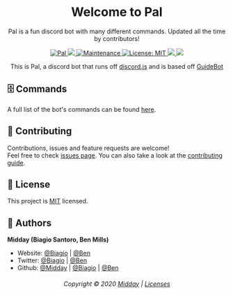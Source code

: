 <h1 align="center">Welcome to Pal</h1>
<p align="center"> Pal is a fun discord bot with many different commands. Updated all the time by contributors!</p>
<p align="center">
  <a href="https://top.gg/bot/300955174225051650" >
    <img src="https://top.gg/api/widget/status/300955174225051650.svg" alt="Pal"/>
  </a>

  <a href="https://discordapp.com/oauth2/authorize?&client_id=300955174225051650&scope=bot&permissions=1007021143">
      <img src="https://img.shields.io/badge/Discord-Add%20Bot-7289DA.svg"/>
  </a>

  <a href="https://github.com/MiddayClouds/pal/graphs/commit-activity" target="_blank">
    <img alt="Maintenance" src="https://img.shields.io/badge/Maintained%3F-no-red.svg" />
  </a>
  <a href="https://github.com/MiddayClouds/pal/blob/master/LICENSE" target="_blank">
    <img alt="License: MIT" src="https://img.shields.io/github/license/MiddayClouds/pal" />
  </a>
  <a href="https://app.fossa.com/projects/git%2Bgithub.com%2FMiddayClouds%2Fpal?ref=badge_shield" alt="FOSSA Status">
  	<img src="https://app.fossa.com/api/projects/git%2Bgithub.com%2FMiddayClouds%2Fpal.svg?type=shield"/>
  </a>
  <a href="https://codeclimate.com/github/MiddayClouds/pal/maintainability">
    <img src="https://api.codeclimate.com/v1/badges/92b81fccccb2faa9aaac/maintainability"/>
  </a>

</p>

<p align="center">This is Pal, a discord bot that runs off <a href="https://github.com/hydrabolt/discord.js/">discord.js</a> and is based off <a href="https://github.com/AnIdiotsGuide/guidebot">GuideBot</a></p>


## 🗄️ Commands

A full list of the bot's commands can be found [here](https://github.com/MiddayClouds/pal/blob/master/commands/COMMANDS.md).


## 🤝 Contributing

Contributions, issues and feature requests are welcome!<br />Feel free to check [issues page](https://github.com/MiddayClouds/pal/issues). You can also take a look at the [contributing guide](https://github.com/MiddayClouds/pal/blob/master/CONTRIBUTING.md).


## 📝 License

This project is [MIT](https://github.com/MiddayClouds/pal/blob/master/LICENSE) licensed.

## 👤 Authors

**Midday (Biagio Santoro, Ben Mills)**

* Website: [@Biagio](https://biagios.github.io) | [@Ben](https://benmills-co.github.io)
* Twitter: [@Biagio](https://twitter.com/biagiosantori) | [@Ben](https://twitter.com/BenMillsco)
* Github: [@Midday](https://github.com/MiddayClouds) | [@Biagio](https://github.com/biagios) | [@Ben](https://github.com/benmills-co)

<h6 align="center">
Copyright © 2020 <a href="https://github.com/MiddayClouds">Midday</a> | <a href="https://app.fossa.com/reports/d2cfbea5-30d0-4e12-bdb8-cac19db33d29">Licenses</a>
<br/></h6>
